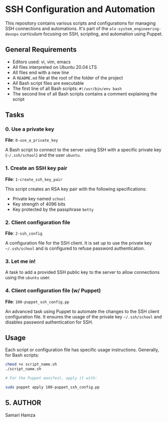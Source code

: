 # SSH Configuration and Automation

This repository contains various scripts and configurations for managing SSH connections and automations. It's part of the `alx-system_engineering-devops` curriculum focusing on SSH, scripting, and automation using Puppet.

## General Requirements

- Editors used: vi, vim, emacs
- All files interpreted on Ubuntu 20.04 LTS
- All files end with a new line
- A `README.md` file at the root of the folder of the project
- All Bash script files are executable
- The first line of all Bash scripts: `#!/usr/bin/env bash`
- The second line of all Bash scripts contains a comment explaining the script


## Tasks

### 0. Use a private key

**File**: `0-use_a_private_key`

A Bash script to connect to the server using SSH with a specific private key (`~/.ssh/school`) and the user `ubuntu`.

### 1. Create an SSH key pair

**File**: `1-create_ssh_key_pair`

This script creates an RSA key pair with the following specifications:
- Private key named `school`
- Key strength of 4096 bits
- Key protected by the passphrase `betty`

### 2. Client configuration file

**File**: `2-ssh_config`

A configuration file for the SSH client. It is set up to use the private key `~/.ssh/school` and is configured to refuse password authentication.

### 3. Let me in!

A task to add a provided SSH public key to the server to allow connections using the `ubuntu` user.

### 4. Client configuration file (w/ Puppet)

**File**: `100-puppet_ssh_config.pp`

An advanced task using Puppet to automate the changes to the SSH client configuration file. It ensures the usage of the private key `~/.ssh/school` and disables password authentication for SSH.

## Usage

Each script or configuration file has specific usage instructions. Generally, for Bash scripts:
```bash
chmod +x script_name.sh
./script_name.sh

# For the Puppet manifest, apply it with:

sudo puppet apply 100-puppet_ssh_config.pp
```

## 5. AUTHOR

Samari Hamza
